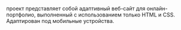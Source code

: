 проект представляет собой адаптивный веб-сайт для онлайн-портфолио, 
выполненный с использованием только HTML и CSS. Адаптирован под мобильные устройства.
